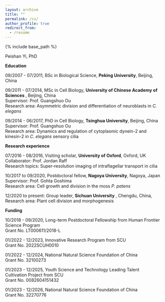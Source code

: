 ```yaml
---
layout: archive
title: ""
permalink: /cv/
author_profile: true
redirect_from:
  - /resume
---
```


{% include base_path %}

Peishan Yi, PhD

<b>Education</b>

09/2007 - 07/2011, BSc in Biological Science, <b>Peking University</b>, Beijing, China

09/2011 - 07/2014, MSc in Cell Biology, <b>University of Chinese Academy of Sciences </b>, Beijing, China <br>
  Supervisor: Prof. Guangshuo Ou <br>
  Research area: Asymmetric division and differentiation of neuroblasts in <I>C. elegans</i>

09/2014 - 06/2017, PhD in Cell Biology, <b>Tsinghua University</b>, Beijing, China <br>
  Supervisor: Prof. Guangshuo Ou <br>
  Research area: Dynamics and regulation of cytoplasmic dynein-2 and kinesin-2 in <I>C. elegans</i> sensory cilia

<b>Research experience</b>

07/2016 - 08/2016, Visiting scholar, <b>University of Oxford</b>, Oxford, UK <br>
  Collaborator: Prof. Jordan Raff <br>
  Research topics: Super-resolution imaging of intraflagellar transport in cilia

10/2017 to 09/2020, Postdoctoral fellow, <b>Nagoya University</b>, Nagoya, Japan <br>
  Supervisor: Prof. Gohta Goshima <br>
  Research area: Cell growth and division in the moss <i>P. patens</i>

12/2020 to present: Group leader, <b>Sichuan University </b>, Chengdu, China, <br>
  Research area: Plant cell division and morphogenesis 

<b>Funding</b>

10/2018 - 09/2020, Long-term Postdoctoral Fellowship from Human Frontier Science Program <br>
  Grant No. LT000611/2018-L

01/2022 - 12/2023, Innovative Research Program from SCU <br>
  Grant No. 2022SCUH0010

01/2022 - 12/2024, National Natural Science Foundation of China <br>
  Grant No. 32100273

01/2023 - 12/2025, Youth Science and Technology Leading Talent Cultivation Project from SCU <br>
  Grant No. 0082604151432

01/2023 - 12/2026, National Natural Science Foundation of China <br>
  Grant No. 32270776


  

